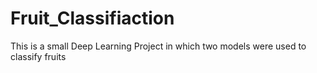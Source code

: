# Fruit_Classifiaction
This is a small Deep Learning Project in which two models were used to classify fruits
